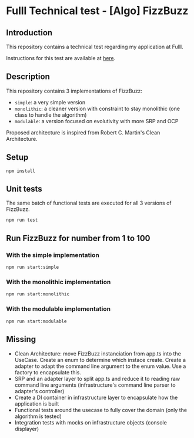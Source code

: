 # Fulll Technical test - [Algo] FizzBuzz

## Introduction

This repository contains a technical test regarding my application at Fulll.

Instructions for this test are available at [here](https://github.com/fulll/hiring/blob/master/Algo/fizzbuzz.md).

## Description

This repository contains 3 implementations of FizzBuzz:

- `simple`: a very simple version
- `monolithic`: a cleaner version with constraint to stay monolithic (one class to handle the algorithm)
- `modulable`: a version focused on evolutivity with more SRP and OCP

Proposed architecture is inspired from Robert C. Martin's Clean Architecture.

## Setup

```
npm install
```

## Unit tests

The same batch of functional tests are executed for all 3 versions of FizzBuzz.

```
npm run test
```

## Run FizzBuzz for number from 1 to 100

### With the simple implementation

```
npm run start:simple
```

### With the monolithic implementation

```
npm run start:monolithic
```

### With the modulable implementation

```
npm run start:modulable
```

## Missing

- Clean Architecture: move FizzBuzz instanciation from app.ts into the UseCase. Create an enum to determine which instace create. Create a adapter to adapt the command line argument to the enum value. Use a factory to encapsulate this.
- SRP and an adapter layer to split app.ts and reduce it to reading raw command line arguments (infrastructure's command line parser to adapter's controller)
- Create a DI container in infrastructure layer to encapsulate how the application is built
- Functional tests around the usecase to fully cover the domain (only the algorithm is tested)
- Integration tests with mocks on infrastructure objects (console displayer)

